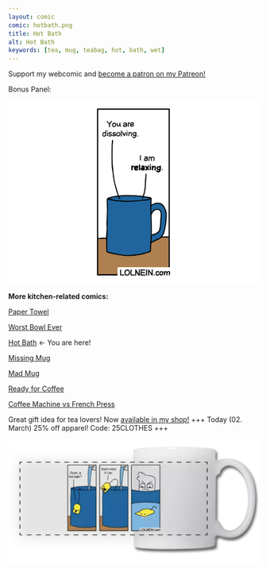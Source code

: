```yaml
---
layout: comic
comic: hotbath.png
title: Hot Bath
alt: Hot Bath
keywords: [tea, mug, teabag, hot, bath, wet]
---
```


Support my webcomic and [become a patron on my Patreon!](https://www.patreon.com/lolnein)

Bonus Panel:

![Hot Bath Bonus Panel](/images/hotbath_bonus.png)


__More kitchen-related comics:__

[Paper Towel](https://lolnein.com/2017/04/25/papertowel/)

[Worst Bowl Ever](https://lolnein.com/2018/08/02/worstbowlever/)

[Hot Bath](https://lolnein.com/2019/04/29/hotbath/) <- You are here!

[Missing Mug](https://lolnein.com/2019/09/11/missingmug/)

[Mad Mug](https://lolnein.com/2019/11/11/madmug/)

[Ready for Coffee](https://lolnein.com/2020/01/20/readyforcoffee/)

[Coffee Machine vs French Press](https://lolnein.com/2019/10/29/coffeemachinevsfrenchpress/)


Great gift idea for tea lovers! Now [available in my shop!](https://lolnein.redbubble.com) +++ Today (02. March) 25% off apparel! Code: 25CLOTHES +++

[![Hot Bath on a Mug](/images/hotbath_mug.png)](https://lolnein.redbubble.com)

